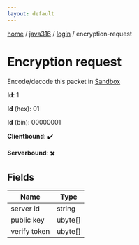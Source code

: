 ```yaml
---
layout: default
---
```


[home](/)  /  [java316](/protocol/java316)  /  [login](/protocol/java316/login)  /  encryption-request

# Encryption request

Encode/decode this packet in [Sandbox](../../../sandbox/java316#login.encryption_request)

**Id**: 1

**Id** (hex): 01

**Id** (bin): 00000001

**Clientbound**: ✔️

**Serverbound**: ✖️

## Fields

Name | Type
---|---
server id | string
public key | ubyte[]
verify token | ubyte[]
